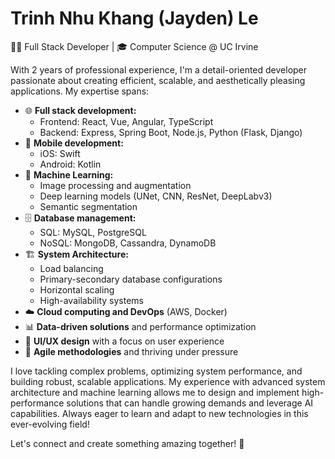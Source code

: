 # Trinh Nhu Khang (Jayden) Le
👨‍💻 Full Stack Developer | 🎓 Computer Science @ UC Irvine

With 2 years of professional experience, I'm a detail-oriented developer passionate about creating efficient, scalable, and aesthetically pleasing applications. My expertise spans:

- 🌐 **Full stack development:**
  - Frontend: React, Vue, Angular, TypeScript
  - Backend: Express, Spring Boot, Node.js, Python (Flask, Django)
- 📱 **Mobile development:**
  - iOS: Swift
  - Android: Kotlin
- 🧠 **Machine Learning:**
  - Image processing and augmentation
  - Deep learning models (UNet, CNN, ResNet, DeepLabv3)
  - Semantic segmentation
- 🗄️ **Database management:**
  - SQL: MySQL, PostgreSQL
  - NoSQL: MongoDB, Cassandra, DynamoDB
- 🏗️ **System Architecture:**
  - Load balancing
  - Primary-secondary database configurations
  - Horizontal scaling
  - High-availability systems
- ☁️ **Cloud computing and DevOps** (AWS, Docker)
- 📊 **Data-driven solutions** and performance optimization
- 🎨 **UI/UX design** with a focus on user experience
- 🔄 **Agile methodologies** and thriving under pressure

I love tackling complex problems, optimizing system performance, and building robust, scalable applications. My experience with advanced system architecture and machine learning allows me to design and implement high-performance solutions that can handle growing demands and leverage AI capabilities. Always eager to learn and adapt to new technologies in this ever-evolving field!

Let's connect and create something amazing together! 🚀
